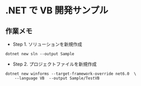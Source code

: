 # .NET で VB 開発サンプル

##  作業メモ

- Step 1. ソリューションを新規作成

```
dotnet new sln --output Sample
```

- Step 2. プロジェクトファイルを新規作成

```
dotnet new winforms --target-framework-override net6.0  \
    --language VB  --output Sample/TestVB
```
